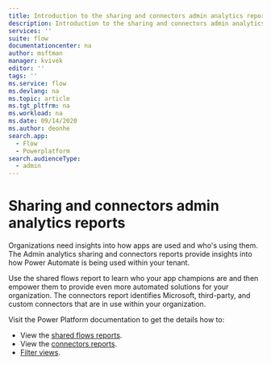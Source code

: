 ```yaml
---
title: Introduction to the sharing and connectors admin analytics reports | Microsoft Docs
description: Introduction to the sharing and connectors admin analytics reports for Power Automate.
services: ''
suite: flow
documentationcenter: na
author: msftman
manager: kvivek
editor: ''
tags: ''
ms.service: flow
ms.devlang: na
ms.topic: article
ms.tgt_pltfrm: na
ms.workload: na
ms.date: 09/14/2020
ms.author: deonhe
search.app: 
  - Flow
  - Powerplatform
search.audienceType: 
  - admin
---
```


# Sharing and connectors admin analytics reports

Organizations need insights into how apps are used and who's using them. The Admin analytics sharing and connectors reports provide insights into how Power Automate is being used within your tenant. 

Use the shared flows report to learn who your app champions are and then empower them to provide even more automated solutions for your organization. The connectors report identifies Microsoft, third-party, and custom connectors that are in use within your organization.

Visit the Power Platform documentation to get the details how to:

- View the [shared flows reports](https://docs.microsoft.com/power-platform/admin/analytics-flow#shared-report).
- View the [connectors reports](https://docs.microsoft.com/power-platform/admin/analytics-flow#connectors-report).
- [Filter views](https://docs.microsoft.com/power-platform/admin/analytics-flow#view-reports-in-other-environments).
